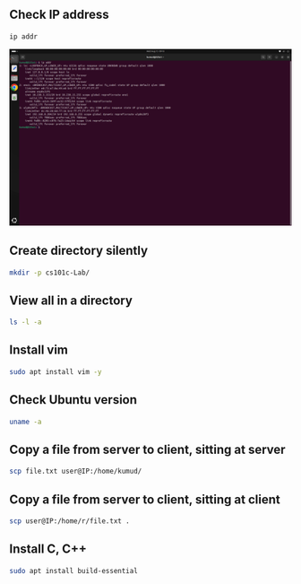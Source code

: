 


## Check IP address

```sh
ip addr
```

<img src="./images/ipAddr.png">


## Create directory silently

```sh
mkdir -p cs101c-Lab/
```

## View all in a directory

```sh
ls -l -a
```

## Install vim

```sh
sudo apt install vim -y
```


## Check Ubuntu version

```sh
uname -a
```


## Copy a file from server to client, sitting at server


```sh
scp file.txt user@IP:/home/kumud/
```




## Copy a file from server to client, sitting at client
 



```sh
scp user@IP:/home/r/file.txt .
```


## Install C, C++

```sh
sudo apt install build-essential
```




